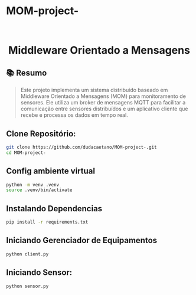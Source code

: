 # MOM-project-
<h1 align="center">
   <br>Middleware Orientado a Mensagens
</h1>


## 📚 Resumo
> Este projeto implementa um sistema distribuído baseado em Middleware Orientado a Mensagens (MOM) para monitoramento de sensores. Ele utiliza um broker de mensagens MQTT para facilitar a comunicação entre sensores distribuídos e um aplicativo cliente que recebe e processa os dados em tempo real.

## Clone Repositório:
```bash
git clone https://github.com/dudacaetano/MOM-project-.git
cd MOM-project-
```

## Config ambiente virtual
```bash
python -m venv .venv
source .venv/bin/activate
```

## Instalando Dependencias

```bash
pip install -r requirements.txt
```

## Iniciando Gerenciador de Equipamentos

```bash
python client.py
```

## Iniciando Sensor:

```bash
python sensor.py
```

